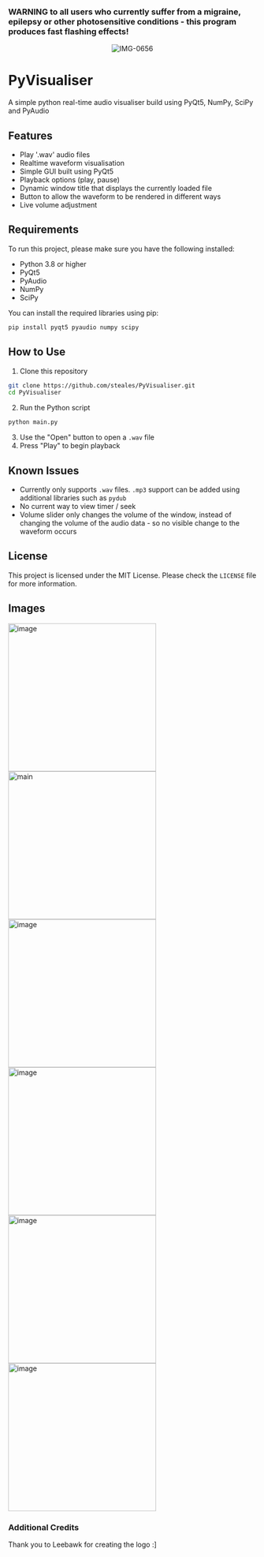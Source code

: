 ### WARNING to all users who currently suffer from a migraine, epilepsy or other photosensitive conditions - this program produces fast flashing effects!

<center> <img src="https://ibb.co/3ryw8dW" alt="IMG-0656" border="0"> </center>

# PyVisualiser
A simple python real-time audio visualiser build using PyQt5, NumPy, SciPy and PyAudio

## Features
- Play '.wav' audio files
- Realtime waveform visualisation
- Simple GUI built using PyQt5
- Playback options (play, pause)
- Dynamic window title that displays the currently loaded file
- Button to allow the waveform to be rendered in different ways
- Live volume adjustment

## Requirements
To run this project, please make sure you have the following installed:
- Python 3.8 or higher
- PyQt5
- PyAudio
- NumPy
- SciPy

You can install the required libraries using pip:
```bash
pip install pyqt5 pyaudio numpy scipy
```

## How to Use

1. Clone this repository
```bash
git clone https://github.com/steales/PyVisualiser.git
cd PyVisualiser
```
2. Run the Python script
```bash
python main.py
```
3. Use the "Open" button to open a `.wav` file
4. Press "Play" to begin playback

## Known Issues
- Currently only supports `.wav` files. `.mp3` support can be added using additional libraries such as `pydub`
- No current way to view timer / seek
- Volume slider only changes the volume of the window, instead of changing the volume of the audio data - so no visible change to the waveform occurs

## License
This project is licensed under the MIT License. Please check the `LICENSE` file for more information.

## Images
<img src="https://i.ibb.co/HCc4tSs/image.png" alt="image" border="0" width="300"> <img src="https://i.ibb.co/ZLC76sW/main.png" alt="main" border="0" width="300"> <img src="https://i.ibb.co/VDG9qQ0/image.png" alt="image" border="0" width="300"> <img src="https://i.ibb.co/2ZRLc3r/image.png" alt="image" border="0" width="300"> <img src="https://i.ibb.co/8DQp9cR/image.png" alt="image" border="0" width="300"> <img src="https://i.ibb.co/12Nnm9X/image.png" alt="image" border="0" width="300">

### Additional Credits
Thank you to Leebawk for creating the logo :]

